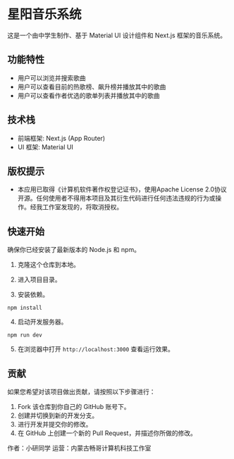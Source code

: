 # 星阳音乐系统

这是一个由中学生制作、基于 Material UI 设计组件和 Next.js 框架的音乐系统。

## 功能特性

- 用户可以浏览并搜索歌曲
- 用户可以查看目前的热歌榜、飙升榜并播放其中的歌曲
- 用户可以查看作者优选的歌单列表并播放其中的歌曲

## 技术栈

- 前端框架: Next.js (App Router)
- UI 框架: Material UI

## 版权提示

- 本应用已取得《计算机软件著作权登记证书》，使用Apache License 2.0协议开源。任何使用者不得用本项目及其衍生代码进行任何违法违规的行为或操作。经我工作室发现的，将取消授权。

## 快速开始

确保你已经安装了最新版本的 Node.js 和 npm。

1. 克隆这个仓库到本地。

2. 进入项目目录。

3. 安装依赖。

```
npm install
```

4. 启动开发服务器。

```
npm run dev
```

5. 在浏览器中打开 `http://localhost:3000` 查看运行效果。

## 贡献

如果您希望对该项目做出贡献，请按照以下步骤进行：

1. Fork 该仓库到你自己的 GitHub 账号下。
2. 创建并切换到新的开发分支。
3. 进行开发并提交你的修改。
4. 在 GitHub 上创建一个新的 Pull Request，并描述你所做的修改。

作者：小研同学
运营：内蒙古畅哥计算机科技工作室
